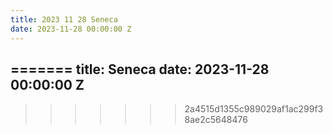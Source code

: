 ```yaml
---
title: 2023 11 28 Seneca
date: 2023-11-28 00:00:00 Z
---
```


=======
title: Seneca
date: 2023-11-28 00:00:00 Z
---

>>>>>>> 2a4515d1355c989029af1ac299f38ae2c5648476
